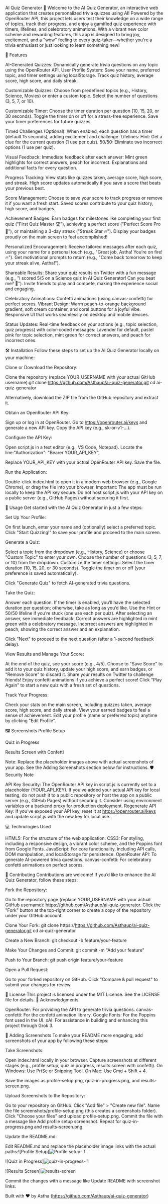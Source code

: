 AI Quiz Generator 🎉
Welcome to the AI Quiz Generator, an interactive web application that creates personalized trivia quizzes using AI! Powered by the OpenRouter API, this project lets users test their knowledge on a wide range of topics, track their progress, and enjoy a gamified quiz experience with timers, lifelines, and celebratory animations. With a vibrant new color scheme and rewarding features, this app is designed to bring joy, excitement, and a "wow" feeling to every quiz-taker—whether you're a trivia enthusiast or just looking to learn something new!

🚀 Features

AI-Generated Quizzes: Dynamically generate trivia questions on any topic using the OpenRouter API.
User Profile System:
Save your name, preferred topic, and timer settings using localStorage.
Track quiz history, average score, high score, and daily streak.


Customizable Quizzes:
Choose from predefined topics (e.g., History, Science, Movies) or enter a custom topic.
Select the number of questions (3, 5, 7, or 10).


Customizable Timer:
Choose the timer duration per question (10, 15, 20, or 30 seconds).
Toggle the timer on or off for a stress-free experience.
Save your timer preferences for future quizzes.


Timed Challenges (Optional): When enabled, each question has a timer (default 15 seconds), adding excitement and challenge.
Lifelines:
Hint: Get a clue for the current question (1 use per quiz).
50/50: Eliminate two incorrect options (1 use per quiz).


Visual Feedback: Immediate feedback after each answer:
Mint green highlights for correct answers, peach for incorrect.
Explanations and additional facts for every question.


Progress Tracking:
View stats like quizzes taken, average score, high score, and streak.
High score updates automatically if you save a score that beats your previous best.


Score Management:
Choose to save your score to track progress or remove it if you want a fresh start.
Saved scores contribute to your quiz history, high score, and badges.


Achievement Badges:
Earn badges for milestones like completing your first quiz ("First Quiz Master 🏆"), achieving a perfect score ("Perfect Score Pro 🌟"), or maintaining a 3-day streak ("Streak Star 🔥").
Display your badges proudly on the main screen to feel accomplished!


Personalized Encouragement:
Receive tailored messages after each quiz, using your name for a personal touch (e.g., "Great job, Astha! You’re on fire! 🔥").
Get motivational prompts to return (e.g., "Come back tomorrow to keep your streak alive, Astha!").


Shareable Results:
Share your quiz results on Twitter with a fun message (e.g., "I scored 5/5 on a Science quiz in AI Quiz Generator! Can you beat me? 🚀").
Invite friends to play and compete, making the experience social and engaging.


Celebratory Animations: Confetti animations (using canvas-confetti) for perfect scores.
Vibrant Design:
Warm peach-to-orange background gradient, soft cream container, and coral buttons for a joyful vibe.
Responsive UI that works seamlessly on desktop and mobile devices.


Status Updates: Real-time feedback on your actions (e.g., topic selection, quiz progress) with color-coded messages:
Lavender for default, pastel pink for topic selection, mint green for correct answers, and peach for incorrect ones.



🛠️ Installation
Follow these steps to set up the AI Quiz Generator locally on your machine:

Clone or Download the Repository:

Clone the repository (replace YOUR_USERNAME with your actual GitHub username):git clone https://github.com/Asthaup/ai-quiz-generator.git
cd ai-quiz-generator


Alternatively, download the ZIP file from the GitHub repository and extract it.


Obtain an OpenRouter API Key:

Sign up or log in at OpenRouter.
Go to https://openrouter.ai/keys and generate a new API key.
Copy the API key (e.g., sk-or-v1-...).


Configure the API Key:

Open script.js in a text editor (e.g., VS Code, Notepad).
Locate the line:"Authorization": "Bearer YOUR_API_KEY",


Replace YOUR_API_KEY with your actual OpenRouter API key.
Save the file.


Run the Application:

Double-click index.html to open it in a modern web browser (e.g., Google Chrome), or drag the file into your browser.
Important: The app must be run locally to keep the API key secure. Do not host script.js with your API key on a public server (e.g., GitHub Pages) without securing it first.



📖 Usage
Get started with the AI Quiz Generator in just a few steps:

Set Up Your Profile:

On first launch, enter your name and (optionally) select a preferred topic.
Click "Start Quizzing!" to save your profile and proceed to the main screen.


Generate a Quiz:

Select a topic from the dropdown (e.g., History, Science) or choose "Custom Topic" to enter your own.
Choose the number of questions (3, 5, 7, or 10) from the dropdown.
Customize the timer settings:
Select the timer duration (10, 15, 20, or 30 seconds).
Toggle the timer on or off (your preference is saved automatically).


Click "Generate Quiz" to fetch AI-generated trivia questions.


Take the Quiz:

Answer each question. If the timer is enabled, you’ll have the selected duration per question; otherwise, take as long as you’d like.
Use the Hint or 50/50 lifeline if you’re stuck (one use each per quiz).
After selecting an answer, see immediate feedback:
Correct answers are highlighted in mint green with a celebratory message.
Incorrect answers are highlighted in peach, showing the correct answer and an explanation.


Click "Next" to proceed to the next question (after a 1-second feedback delay).


View Results and Manage Your Score:

At the end of the quiz, see your score (e.g., 4/5).
Choose to "Save Score" to add it to your quiz history, update your high score, and earn badges, or "Remove Score" to discard it.
Share your results on Twitter to challenge friends!
Enjoy confetti animations if you achieve a perfect score!
Click "Play Again" to start a new quiz with a fresh set of questions.


Track Your Progress:

Check your stats on the main screen, including quizzes taken, average score, high score, and daily streak.
View your earned badges to feel a sense of achievement.
Edit your profile (name or preferred topic) anytime by clicking "Edit Profile".



🖼️ Screenshots
Profile Setup

Quiz in Progress

Results Screen with Confetti

Note: Replace the placeholder images above with actual screenshots of your app. See the Adding Screenshots section below for instructions.
🛡️ Security Note

API Key Security: The OpenRouter API key in script.js is currently set to a placeholder (YOUR_API_KEY). If you’ve added your actual API key for local testing, do not push it to a public repository or host the app on a public server (e.g., GitHub Pages) without securing it. Consider using environment variables or a backend proxy for production deployment.
Regenerate API Key: If you’ve exposed your API key, reset it at https://openrouter.ai/keys and update script.js with the new key for local use.

💻 Technologies Used

HTML5: For the structure of the web application.
CSS3: For styling, including a responsive design, a vibrant color scheme, and the Poppins font from Google Fonts.
JavaScript: For core functionality, including API calls, DOM manipulation, and localStorage for persistence.
OpenRouter API: To generate AI-powered trivia questions.
canvas-confetti: For celebratory confetti animations on perfect scores.

🤝 Contributing
Contributions are welcome! If you’d like to enhance the AI Quiz Generator, follow these steps:

Fork the Repository:

Go to the repository page (replace YOUR_USERNAME with your actual GitHub username): https://github.com/Asthaup/ai-quiz-generator.
Click the "Fork" button at the top-right corner to create a copy of the repository under your GitHub account.


Clone Your Fork:
git clone https://https://github.com/Asthaup/ai-quiz-generator.git
cd ai-quiz-generator


Create a New Branch:
git checkout -b feature/your-feature


Make Your Changes and Commit:
git commit -m "Add your feature"


Push to Your Branch:
git push origin feature/your-feature


Open a Pull Request:

Go to your forked repository on GitHub.
Click "Compare & pull request" to submit your changes for review.



📜 License
This project is licensed under the MIT License. See the LICENSE file for details.
🙌 Acknowledgments

OpenRouter: For providing the API to generate trivia questions.
canvas-confetti: For the confetti animation library.
Google Fonts: For the Poppins font used in the UI.
xAI: For assistance in building and enhancing this project through Grok 3.

📸 Adding Screenshots
To make your README more engaging, add screenshots of your app by following these steps:

Take Screenshots:

Open index.html locally in your browser.
Capture screenshots at different stages (e.g., profile setup, quiz in progress, results screen with confetti).
On Windows: Use PrtSc or Snipping Tool.
On Mac: Use Cmd + Shift + 4.


Save the images as profile-setup.png, quiz-in-progress.png, and results-screen.png.


Upload Screenshots to the Repository:

Go to your repository on GitHub.
Click "Add file" > "Create new file".
Name the file screenshots/profile-setup.png (this creates a screenshots folder).
Click "Choose your files" and upload profile-setup.png.
Commit the file with a message like Add profile setup screenshot.
Repeat for quiz-in-progress.png and results-screen.png.


Update the README.md:

Edit README.md and replace the placeholder image links with the actual paths:![Profile Setup]![Profile setup- 1](https://github.com/user-attachments/assets/510d5a18-51c4-46f5-902b-bf9b4427314f)

![Quiz in Progress]![quiz-in-progress- 1](https://github.com/user-attachments/assets/d0e96438-df34-47af-a4a7-5946b6ba0b52)

![Results Screen]![results-screen](https://github.com/user-attachments/assets/c1dc58f1-4509-48ed-8f44-7c07e1d2b318)


Commit the changes with a message like Update README with screenshot links.




Built with ❤️ by Astha (https://github.com/Asthaup/ai-quiz-generator)
